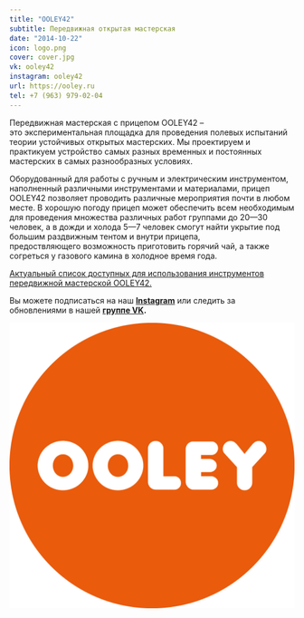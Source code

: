 ```yaml
---
title: "OOLEY42"
subtitle: Передвижная открытая мастерская
date: "2014-10-22"
icon: logo.png
cover: cover.jpg
vk: ooley42
instagram: ooley42
url: https://ooley.ru
tel: +7 (963) 979-02-04
---
```


Передвижная мастерская с прицепом OOLEY42 – это экспериментальная площадка для проведения полевых испытаний теории устойчивых открытых мастерских. Мы проектируем и практикуем устройство самых разных временных и постоянных мастерских в самых разнообразных условиях.

Оборудованный для работы с ручным и электрическим инструментом, наполненный различными инструментами и материалами, прицеп OOLEY42 позволяет проводить различные мероприятия почти в любом месте. В хорошую погоду прицеп может обеспечить всем необходимым для проведения множества различных работ группами до 20—30 человек, а в дожди и холода 5—7 человек смогут найти укрытие под большим раздвижным тентом и внутри прицепа, предоствляющего возможность приготовить горячий чай, а также согреться у газового камина в холодное время года.

[Актуальный список доступных для использования инструментов передвижной мастерской OOLEY42.](http://ooley.ru/spisok-instrumentov-mobilnoj-masterskoj-ooley42/)

Вы можете подписаться на наш **[Instagram](http://instagram.com/ooley42 "Instagram")** или следить за обновлениями в нашей **[группе VK](http://vk.com/ooley42 "OOLEY42 VK").**

![](./orange-circle.png)
